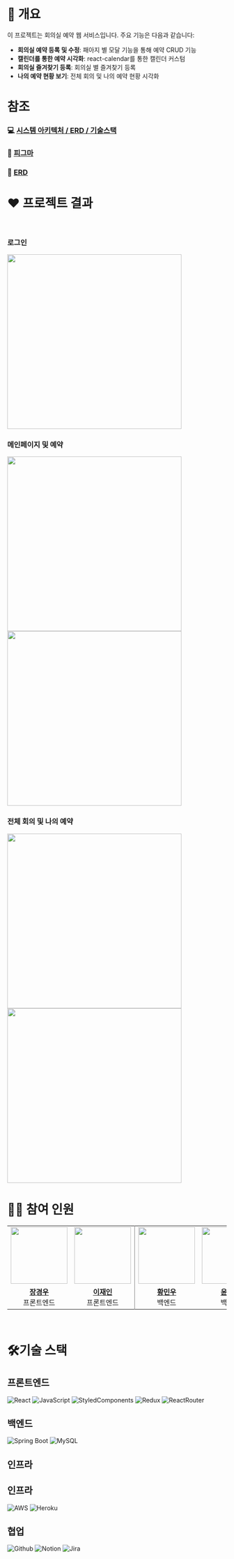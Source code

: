 # 🎀 개요

이 프로젝트는 회의실 예약 웹 서비스입니다. 주요 기능은 다음과 같습니다:
<br />

- **회의실 예약 등록 및 수정**: 패아지 별 모달 기능을 통해 예약 CRUD 기능
- **캘린더를 통한 예약 시각화**: react-calendar를 통한 캘린더 커스텀
- **회의실 즐겨찾기 등록**: 회의실 별 즐겨찾기 등록
- **나의 예약 현황 보기**: 전체 회의 및 나의 예약 현황 시각화

# 참조
### 💻 [시스템 아키텍처 / ERD / 기술스택]()
### 🎨 [피그마](https://www.figma.com/design/iqFyP2QRW7QGe0IHj7qoae/%EC%95%84%EC%9B%8C-%EB%AF%B8%ED%8C%85)
### 🍔 [ERD](https://app.quickdatabasediagrams.com/#/d/BR3VO6)


# ❤ 프로젝트 결과
<br />

### 로그인
<img src="https://github.com/user-attachments/assets/9f028148-4903-4f1a-906a-238e2dd6da2e" width="400"/>


### 메인페이지 및 예약
<img src="https://github.com/user-attachments/assets/9328a6ef-777d-4366-9183-dc8e0221a134" width="400"/>
<img src="https://github.com/user-attachments/assets/2058beb3-5aac-4930-98cd-6b148de21902" width="400"/>


### 전체 회의 및 나의 예약
<img src="https://github.com/user-attachments/assets/97f4b1f7-2743-4d57-8cf8-fbebf9650f56" width="400"/>
<img src="https://github.com/user-attachments/assets/f97a59c3-ecff-4770-98db-7ca6f1de2c4b" width="400"/>



 # 👋🏻 참여 인원
<table style="border: 0.5 solid gray">
  <tr>
    <td align="center"><a href="https://github.com/Jangkyoungwoo"><img src="https://avatars.githubusercontent.com/Jangkyoungwoo" width="130px;" alt=""></td>
    <td align="center" style="border-right: 0.5px solid gray"><a href="https://github.com/JaeIn1"><img src="https://avatars.githubusercontent.com/JaeIn1" width="130px;" alt=""></td>
    <td align="center"><a href="https://github.com/HMWG"><img src="https://avatars.githubusercontent.com/HMWG" width="130px;" alt=""></td>
    <td align="center" style="border-right: 0.5px solid gray"><a href="https://github.com/hgalchi"><img src="https://avatars.githubusercontent.com/hgalchi" width="130px;" alt=""></td>
    <td align="center"><a href="https://github.com/grace000325"><img src="https://avatars.githubusercontent.com/grace000325" width="130px;" alt=""></td>
  </tr>
  <tr>
    <td align="center"><a href="https://github.com/Jangkyoungwoo"><b>장경우</b></a><br>프론트엔드</td>
    <td align="center" style="border-right: 0.5px solid gray"><a href="https://github.com/JaeIn1"><b>이재인</b></a><br>프론트엔드</td>
    <td align="center"><a href="https://github.com/HMWG"><b>황민우</b></a><br>백엔드</td>
    <td align="center" style="border-right: 0.5px solid gray"><a href="https://github.com/hgalchi"><b>윤선미</b></a><br>백엔드</td>
    <td align="center"><a href="https://github.com/grace000325"><b>박지우</b></a><br>백엔드</td>
  </tr>
</table>


<br/>

# 🛠기술 스택
## 프론트엔드
![React](https://img.shields.io/badge/react-61DAFB?style=for-the-badge&logo=react&logoColor=white)
![JavaScript](https://img.shields.io/badge/javascript-F7DF1E?style=for-the-badge&logo=javascript&logoColor=white)
![StyledComponents](https://img.shields.io/badge/styledcomponents-DB7093?style=for-the-badge&logo=styledcomponents&logoColor=white)
![Redux](https://img.shields.io/badge/redux-764ABC?style=for-the-badge&logo=redux&logoColor=white)
![ReactRouter](https://img.shields.io/badge/reactrouter-CA4245?style=for-the-badge&logo=reactrouter&logoColor=white)

## 백엔드
![Spring Boot](https://img.shields.io/badge/Spring%20Boot-6DB33F?style=for-the-badge&logo=springboot&logoColor=white)
![MySQL](https://img.shields.io/badge/MySQL-4479A1?style=for-the-badge&logo=mysql&logoColor=white)

## 인프라
## 인프라
![AWS](https://img.shields.io/badge/amazonec2-FF9900?style=for-the-badge&logo=AmazonEC2&logoColor=white)
![Heroku](https://img.shields.io/badge/Heroku-430098?style=for-the-badge&logo=heroku&logoColor=white)

## 협업
![Github](https://img.shields.io/badge/github-181717?style=for-the-badge&logo=github&logoColor=white)
![Notion](https://img.shields.io/badge/notion-000000?style=for-the-badge&logo=notion&logoColor=white)
![Jira](https://img.shields.io/badge/jira-4A154B?style=for-the-badge&logo=jira&logoColor=white)
<br />

